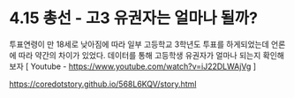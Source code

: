 4.15 총선 - 고3 유권자는 얼마나 될까?
=====

투표연령이 만 18세로 낮아짐에 따라 일부 고등학교 3학년도 투표를 하게되었는데 언론에 따라 약간의 차이가 있었다. 데이터를 통해 고등학생 유권자가 얼마나 되는지 확인해보자
[ Youtube - https://www.youtube.com/watch?v=iJ22DLWAjVg ]

<a href='https://coredotstory.github.io/568L6KQV/story.html'>https://coredotstory.github.io/568L6KQV/story.html</a>